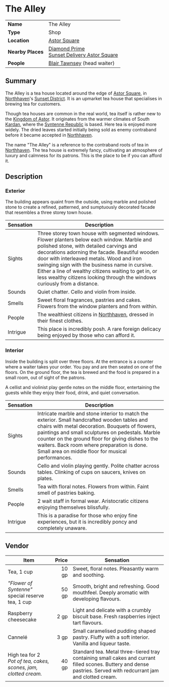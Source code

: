 # The Alley

|||
| --- | --- |
| **Name** | The Alley | place.4
| **Type** | Shop |
| **Location** | [Astor Square](../../structures/astor-square.md) |
| **Nearby Places** | [Diamond Prime](../temples/diamond-prime.md)<br>[Sunset Delivery Astor Square](sunset-delivery-astor-square.md) |
| **People** | [Blair Tawnsey](../../../characters/blair-tawnsey.md) (head waiter) |

## Summary

The Alley is a tea house located around the edge of [Astor Square](../../structures/astor-square.md), in [Northhaven](../../settlements/cities/northhaven.md)'s [Sunset District](../../settlements/districts/sunset-district.md). It is an upmarket tea house that specialises in brewing tea for customers.

Though tea houses are common in the real world, tea itself is rather new to the [Kingdom of Astor](../../../civilisations/kingdom-of-astor/kingdom-of-astor.md). It originates from the warmer climates of South [Kardan](../../topography/continents-islands/kardan.md), where the [Syntenne Republic](../../../civilisations/syntenne-republic/syntenne-republic.md) is based. Here tea is enjoyed more widely. The dried leaves started initially being sold as enemy contraband before it became accepted in [Northhaven](../../settlements/cities/northhaven.md).

The name "The Alley" is a reference to the contraband roots of tea in [Northhaven](../../settlements/cities/northhaven.md). The tea house is extremely fancy, cultivating an atmosphere of luxury and calmness for its patrons. This is the place to be if you can afford it.

## Description

### Exterior

The building appears quaint from the outside, using marble and polished stone to create a refined, patterned, and sumptuously decorated facade that resembles a three storey town house.

| Sensation | Description |
| ---- | --- |
| Sights | Three storey town house with segmented windows. Flower planters below each window. Marble and polished stone, with detailed carvings and decorations adorning the facade. Beautiful wooden door with interleaved metals. Wood and iron swinging sign with the business name in cursive. Either a line of wealthy citizens waiting to get in, or less wealthy citizens looking through the windows curiously from a distance. |
| Sounds | Quiet chatter. Cello and violin from inside. |
| Smells | Sweet floral fragrances, pastries and cakes. Flowers from the window planters and from within. |
| People | The wealthiest citizens in [Northhaven](../../settlements/cities/northhaven.md), dressed in their finest clothes. |
| Intrigue | This place is incredibly posh. A rare foreign delicacy being enjoyed by those who can afford it. |

### Interior

Inside the building is split over three floors. At the entrance is a counter where a waiter takes your order. You pay and are then seated on one of the floors. On the ground floor, the tea is brewed and the food is prepared in a small room, out of sight of the patrons.

A cellist and violinist play gentle notes on the middle floor, entertaining the guests while they enjoy their food, drink, and quiet conversation.

| Sensation | Description |
| ---- | --- |
| Sights | Intricate marble and stone interior to match the exterior. Small handcrafted wooden tables and chairs with metal decoration. Bouquets of flowers, paintings and small sculptures on pedestals. Marble counter on the ground floor for giving dishes to the waiters. Back room where preparation is done. Small area on middle floor for musical performances. |
| Sounds | Cello and violin playing gently. Polite chatter across tables. Clinking of cups on saucers, knives on plates. |
| Smells | Tea with floral notes. Flowers from within. Faint smell of pastries baking. |
| People | 2 wait staff in formal wear. Aristocratic citizens enjoying themselves blissfully. |
| Intrigue | This is a paradise for those who enjoy fine experiences, but it is incredibly poncy and completely unaware. |

## Vendor

| Item | Price | Sensation |
| --- | ---:| --- |
| Tea, 1 cup | 10 gp | Sweet, floral notes. Pleasantly warm and soothing. |
| *"Flower of Syntenne"*<br>special reserve tea, 1 cup | 50 gp | Smooth, bright and refreshing. Good mouthfeel. Deeply aromatic with developing flavours. |
| Raspberry cheesecake | 2 gp | Light and delicate with a crumbly biscuit base. Fresh raspberries inject tart flavours. |
| Cannelé | 3 gp | Small caramelised pudding shaped pastry. Fluffy with a soft interior. Vanilla and liqueur taste. |
| High tea for 2<br>*Pot of tea, cakes, scones, jam, clotted cream.* | 40 gp | Standard tea. Metal three-tiered tray containing small cakes and currant filled scones. Buttery and dense pastries. Served with redcurrant jam and clotted cream. |
